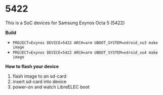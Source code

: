 # 5422

This is a SoC devices for Samsung Exynos Octa 5 (5422)

**Build**

* `PROJECT=Exynos DEVICE=5422 ARCH=arm UBOOT_SYSTEM=odroid_xu3 make image`
* `PROJECT=Exynos DEVICE=5422 ARCH=arm UBOOT_SYSTEM=odroid_xu4 make image`

**How to flash your device**

1. flash image to an sd-card
2. insert sd-card into device
3. power-on and watch LibreELEC boot
